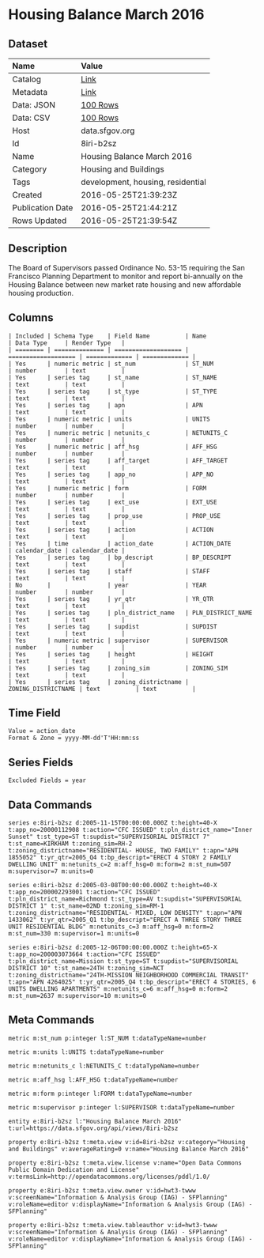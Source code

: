 # Housing Balance March 2016

## Dataset

| Name | Value |
| :--- | :---- |
| Catalog | [Link](https://catalog.data.gov/dataset/housing-balance-march-2016) |
| Metadata | [Link](https://data.sfgov.org/api/views/8iri-b2sz) |
| Data: JSON | [100 Rows](https://data.sfgov.org/api/views/8iri-b2sz/rows.json?max_rows=100) |
| Data: CSV | [100 Rows](https://data.sfgov.org/api/views/8iri-b2sz/rows.csv?max_rows=100) |
| Host | data.sfgov.org |
| Id | 8iri-b2sz |
| Name | Housing Balance March 2016 |
| Category | Housing and Buildings |
| Tags | development, housing, residential |
| Created | 2016-05-25T21:39:23Z |
| Publication Date | 2016-05-25T21:44:21Z |
| Rows Updated | 2016-05-25T21:39:54Z |

## Description

The Board of Supervisors passed Ordinance No. 53-15 requiring the San Francisco Planning Department to monitor and report bi-annually on the Housing Balance between new market rate housing and new affordable housing production.

## Columns

```ls
| Included | Schema Type    | Field Name          | Name                | Data Type     | Render Type   |
| ======== | ============== | =================== | =================== | ============= | ============= |
| Yes      | numeric metric | st_num              | ST_NUM              | number        | text          |
| Yes      | series tag     | st_name             | ST_NAME             | text          | text          |
| Yes      | series tag     | st_type             | ST_TYPE             | text          | text          |
| Yes      | series tag     | apn                 | APN                 | text          | text          |
| Yes      | numeric metric | units               | UNITS               | number        | number        |
| Yes      | numeric metric | netunits_c          | NETUNITS_C          | number        | number        |
| Yes      | numeric metric | aff_hsg             | AFF_HSG             | number        | number        |
| Yes      | series tag     | aff_target          | AFF_TARGET          | text          | text          |
| Yes      | series tag     | app_no              | APP_NO              | text          | text          |
| Yes      | numeric metric | form                | FORM                | number        | number        |
| Yes      | series tag     | ext_use             | EXT_USE             | text          | text          |
| Yes      | series tag     | prop_use            | PROP_USE            | text          | text          |
| Yes      | series tag     | action              | ACTION              | text          | text          |
| Yes      | time           | action_date         | ACTION_DATE         | calendar_date | calendar_date |
| Yes      | series tag     | bp_descript         | BP_DESCRIPT         | text          | text          |
| Yes      | series tag     | staff               | STAFF               | text          | text          |
| No       |                | year                | YEAR                | number        | number        |
| Yes      | series tag     | yr_qtr              | YR_QTR              | text          | text          |
| Yes      | series tag     | pln_district_name   | PLN_DISTRICT_NAME   | text          | text          |
| Yes      | series tag     | supdist             | SUPDIST             | text          | text          |
| Yes      | numeric metric | supervisor          | SUPERVISOR          | number        | number        |
| Yes      | series tag     | height              | HEIGHT              | text          | text          |
| Yes      | series tag     | zoning_sim          | ZONING_SIM          | text          | text          |
| Yes      | series tag     | zoning_districtname | ZONING_DISTRICTNAME | text          | text          |
```

## Time Field

```ls
Value = action_date
Format & Zone = yyyy-MM-dd'T'HH:mm:ss
```

## Series Fields

```ls
Excluded Fields = year
```

## Data Commands

```ls
series e:8iri-b2sz d:2005-11-15T00:00:00.000Z t:height=40-X t:app_no=20000112908 t:action="CFC ISSUED" t:pln_district_name="Inner Sunset" t:st_type=ST t:supdist="SUPERVISORIAL DISTRICT 7" t:st_name=KIRKHAM t:zoning_sim=RH-2 t:zoning_districtname="RESIDENTIAL- HOUSE, TWO FAMILY" t:apn="APN 1855052" t:yr_qtr=2005_Q4 t:bp_descript="ERECT 4 STORY 2 FAMILY DWELLING UNIT" m:netunits_c=2 m:aff_hsg=0 m:form=2 m:st_num=507 m:supervisor=7 m:units=0

series e:8iri-b2sz d:2005-03-08T00:00:00.000Z t:height=40-X t:app_no=200002293001 t:action="CFC ISSUED" t:pln_district_name=Richmond t:st_type=AV t:supdist="SUPERVISORIAL DISTRICT 1" t:st_name=02ND t:zoning_sim=RM-1 t:zoning_districtname="RESIDENTIAL- MIXED, LOW DENSITY" t:apn="APN 1433062" t:yr_qtr=2005_Q1 t:bp_descript="ERECT A THREE STORY THREE UNIT RESIDENTIAL BLDG" m:netunits_c=3 m:aff_hsg=0 m:form=2 m:st_num=330 m:supervisor=1 m:units=0

series e:8iri-b2sz d:2005-12-06T00:00:00.000Z t:height=65-X t:app_no=200003073664 t:action="CFC ISSUED" t:pln_district_name=Mission t:st_type=ST t:supdist="SUPERVISORIAL DISTRICT 10" t:st_name=24TH t:zoning_sim=NCT t:zoning_districtname="24TH-MISSION NEIGHBORHOOD COMMERCIAL TRANSIT" t:apn="APN 4264025" t:yr_qtr=2005_Q4 t:bp_descript="ERECT 4 STORIES, 6 UNITS DWELLING APARTMENTS" m:netunits_c=6 m:aff_hsg=0 m:form=2 m:st_num=2637 m:supervisor=10 m:units=0
```

## Meta Commands

```ls
metric m:st_num p:integer l:ST_NUM t:dataTypeName=number

metric m:units l:UNITS t:dataTypeName=number

metric m:netunits_c l:NETUNITS_C t:dataTypeName=number

metric m:aff_hsg l:AFF_HSG t:dataTypeName=number

metric m:form p:integer l:FORM t:dataTypeName=number

metric m:supervisor p:integer l:SUPERVISOR t:dataTypeName=number

entity e:8iri-b2sz l:"Housing Balance March 2016" t:url=https://data.sfgov.org/api/views/8iri-b2sz

property e:8iri-b2sz t:meta.view v:id=8iri-b2sz v:category="Housing and Buildings" v:averageRating=0 v:name="Housing Balance March 2016"

property e:8iri-b2sz t:meta.view.license v:name="Open Data Commons Public Domain Dedication and License" v:termsLink=http://opendatacommons.org/licenses/pddl/1.0/

property e:8iri-b2sz t:meta.view.owner v:id=hwt3-twww v:screenName="Information & Analysis Group (IAG) - SFPlanning" v:roleName=editor v:displayName="Information & Analysis Group (IAG) - SFPlanning"

property e:8iri-b2sz t:meta.view.tableauthor v:id=hwt3-twww v:screenName="Information & Analysis Group (IAG) - SFPlanning" v:roleName=editor v:displayName="Information & Analysis Group (IAG) - SFPlanning"
```
